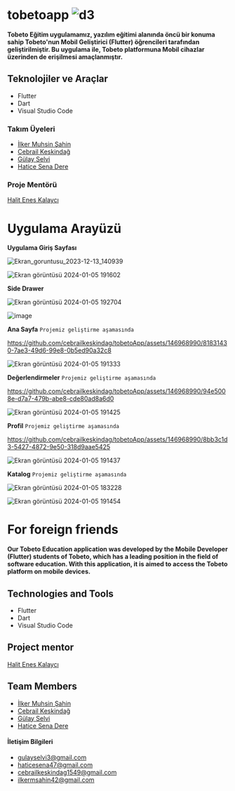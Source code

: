 # tobetoapp ![d3](https://github.com/cebrailkeskindag/tobetoApp/assets/146968990/f0fda431-772b-4b03-a74e-b96cb0334900)


**Tobeto Eğitim uygulamamız, yazılım eğitimi alanında öncü bir konuma sahip Tobeto'nun Mobil Geliştirici (Flutter) öğrencileri tarafından geliştirilmiştir.
Bu uygulama ile, Tobeto platformuna Mobil cihazlar üzerinden de erişilmesi amaçlanmıştır.**


## Teknolojiler ve Araçlar 
- Flutter
- Dart
- Visual Studio Code


### Takım Üyeleri
- [İlker Muhsin Şahin ](https://github.com/ilkrmshn)
- [Cebrail Keskindağ ](https://github.com/cebrailkeskindag)
- [Gülay Selvi](https://github.com/gulayselvi)
- [Hatice Sena Dere](https://github.com/haticesenadere)


### Proje Mentörü
[Halit Enes Kalaycı](https://github.com/halitkalayci)


# Uygulama Arayüzü

**Uygulama Giriş Sayfası**

![Ekran_goruntusu_2023-12-13_140939](https://github.com/cebrailkeskindag/tobetoApp/assets/146968990/7aae0a23-896e-43d7-ad39-fd352b551ede)

![Ekran görüntüsü 2024-01-05 191602](https://github.com/cebrailkeskindag/tobetoApp/assets/146968990/0e3e6c5c-0fcf-45f0-bc02-3c5536aa9b28)


**Side Drawer**

![Ekran görüntüsü 2024-01-05 192704](https://github.com/cebrailkeskindag/tobetoApp/assets/146968990/fe403523-88cd-4a12-b708-dec8c191aa5c)

![image](https://github.com/cebrailkeskindag/tobetoApp/assets/46896417/5821f7d5-b396-45c1-914d-c2652d641cfe)



**Ana Sayfa**
`Projemiz geliştirme aşamasında`

https://github.com/cebrailkeskindag/tobetoApp/assets/146968990/81831430-7ae3-49d6-99e8-0b5ed90a32c8

![Ekran görüntüsü 2024-01-05 191333](https://github.com/cebrailkeskindag/tobetoApp/assets/146968990/f1150726-588d-4da4-8228-2fddb5397ae4)


**Değerlendirmeler**
`Projemiz geliştirme aşamasında`

https://github.com/cebrailkeskindag/tobetoApp/assets/146968990/94e5008e-d7a7-479b-abe8-cde80ad8a6d0

![Ekran görüntüsü 2024-01-05 191425](https://github.com/cebrailkeskindag/tobetoApp/assets/146968990/988352d1-75f5-4296-b02a-184a20fcebf7)

**Profil**
`Projemiz geliştirme aşamasında`

https://github.com/cebrailkeskindag/tobetoApp/assets/146968990/8bb3c1d3-5427-4872-9e50-318d9aae5425

![Ekran görüntüsü 2024-01-05 191437](https://github.com/cebrailkeskindag/tobetoApp/assets/146968990/61816512-0390-4785-9b96-0d43ebcb8823)

**Katalog**
`Projemiz geliştirme aşamasında`

![Ekran görüntüsü 2024-01-05 183228](https://github.com/cebrailkeskindag/tobetoApp/assets/146968990/470dd266-b4da-451d-959e-b4d297f20edc)


![Ekran görüntüsü 2024-01-05 191454](https://github.com/cebrailkeskindag/tobetoApp/assets/146968990/42e068d2-9791-46eb-bce2-85dfe7ad6514)


# For foreign friends 
**Our Tobeto Education application was developed by the Mobile Developer (Flutter) students of Tobeto, which has a leading position in the field of software education.
With this application, it is aimed to access the Tobeto platform on mobile devices.**



## Technologies and Tools 
- Flutter
- Dart
- Visual Studio Code

## Project mentor
[Halit Enes Kalaycı](https://github.com/halitkalayci)

## Team Members
- [İlker Muhsin Şahin ](https://github.com/ilkrmshn)
- [Cebrail Keskindağ ](https://github.com/cebrailkeskindag)
- [Gülay Selvi](https://github.com/gulayselvi)
- [Hatice Sena Dere](https://github.com/haticesenadere)




#### İletişim Bilgileri
- gulayselvi3@gmail.com
- haticesena47@gmail.com
- cebrailkeskindag1549@gmail.com
- ilkermsahin42@gmail.com



